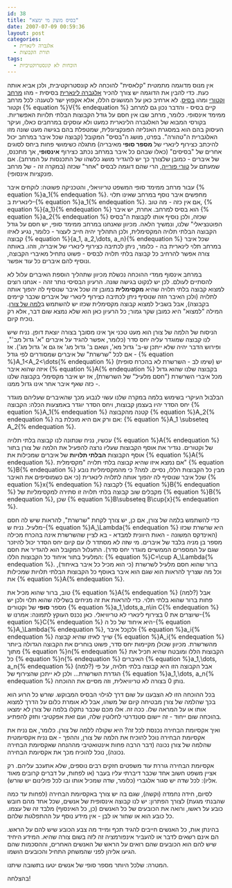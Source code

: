 ```yaml
---
id: 38
title: "בסיס מוצק מי ימצא"
date: 2007-07-09 00:59:36
layout: post
categories: 
  - אלגברה לינארית
  - תורת הקבוצות
tags:
  - הוכחות לא קונסטרוקטיביות
---
```

אין מנוס מדוגמה מתמטית "קלאסית" להוכחה לא קונסטרוקטיבית, ולכן אביא אותה כעת. כדי להבין את הדוגמה יש צורך להכיר <a href="http://he.wikipedia.org/wiki/%D7%90%D7%9C%D7%92%D7%91%D7%A8%D7%94_%D7%9C%D7%99%D7%A0%D7%90%D7%A8%D7%99%D7%AA">אלגברה לינארית</a> בסיסית - מהו <a href="http://he.wikipedia.org/wiki/%D7%9E%D7%A8%D7%97%D7%91_%D7%95%D7%A7%D7%98%D7%95%D7%A8%D7%99">מרחב וקטורי</a> ומהו <a href="http://he.wikipedia.org/wiki/%D7%91%D7%A1%D7%99%D7%A1_%28%D7%90%D7%9C%D7%92%D7%91%D7%A8%D7%94%29">בסיס</a>. לא ארחיב כאן על המושגים הללו, אלא אקפוץ ישר לטענה: לכל מרחב וקטור {% equation %}V{% endequation %} קיים בסיס - והדבר נכון גם למרחב ממימד אינסופי. כלומר, מרחב שבו אין חסם על גודל הקבוצות הבלתי תלויות האפשריות. בקורסי המבוא של האלגברה הלינארית כמעט ולא עוסקים במרחבים כאלו, ועיקר העיסוק בהם הוא במסגרת האנליזה הפונקציונלית, שמטפלת בהם בגישה מעט שונה מזו האלגברית ה"טהורה". בפרט, מושג ה"בסיס" המקובל (קבוצה שכל איבר במרחב יכול להיכתב כצירוף לינארי של <strong>מספר סופי</strong> מאיבריה) מתגלה כשימושי פחות ביחס לסוגים אחרים של "בסיסים" (כאלו שבהם כל איבר במרחב נכתב כצירוף <strong>אינסופי</strong>, אך מתכנס, של איברים - כמובן שלצורך כך יש להגדיר מושג כלשהו של התכנסות על המרחב). אם שמעתם על <a href="http://he.wikipedia.org/wiki/%D7%98%D7%95%D7%A8_%D7%A4%D7%95%D7%A8%D7%99%D7%99%D7%94">טורי פורייה</a>, הרי שהם דוגמה לבסיס "אחר" שכזה (במקרה זה - של מרחב פונקציות אינסופי).

עבור מרחב ממימד סופי המשפט טריוויאלי, והטכניקה פשוטה: לוקחים איבר {% equation %}a_1{% endequation %}. מחפשים איבר נוסף במרחב שאינו תלוי לינארית ב-{% equation %}a_1{% endequation %}. אם אין כזה - מה טוב, {% equation %}\{a_1\}{% endequation %} הוא בסיס למרחב. אחרת, יש איבר {% equation %}a_2{% endequation %} שכזה, ולכן נוסיף אותו לקבוצת ה"בסיס הפוטנציאלי" שלנו, ונמשיך הלאה. מכיוון שאנחנו במרחב ממימד סופי, יש חסם על גודל הקבוצה הבלתי תלויה המקסימלית, ולכן התהליך יהיה חייב לעצור - כלומר, נגיע לאיזו קבוצה {% equation %}\{a_1, a_2,\dots, a_n\}{% endequation %} שכל איבר במרחב תלוי לינארית בה - כלומר, ניתן לכתיבה כצירוף לינארי של איבריה, וזהו. באותה צורה אפשר להרחיב כל קבוצה בלתי תלויה לבסיס - פשוט נתחיל מאיברי הקבוצה, ונוסיף להם איברים כל עוד אפשר.

במרחב אינסוף ממדי ההוכחה נכשלת מכיוון שתהליך הוספת האיברים עלול לא להסתיים לעולם. לכן יש לנקוט בגישה שונה. הרעיון הבסיסי נותר זהה - אנחנו רוצים למצוא קבוצה בלתי תלויה שהיא <strong>מקסימלית</strong> במובן זה שכל איבר שנוסיף לה יהפוך אותה לתלויה (ולכן האיבר הזה שנוסיף ניתן לכתיבה כצירוף לינארי של איברים שכבר קיימים בקבוצה), אבל בשביל למצוא קבוצה מקסימלית שכזו יש להשתמש ב<a href="http://he.wikipedia.org/wiki/%D7%94%D7%9C%D7%9E%D7%94_%D7%A9%D7%9C_%D7%A6%D7%95%D7%A8%D7%9F">למה של צורן</a>. המילה "למצוא" היא כמובן שקר גמור; כל הרעיון כאן הוא שלא נמצא שום דבר, אלא רק נוכיח קיום.

הניסוח של הלמה של צורן הוא מעט טכני אך אינו מסובך בצורה יוצאת דופן. נניח שיש לנו קבוצה שמוגדר עליה יחס סדר (כלומר, אפשר להגיד על איברים "א' גדול מב'", ופירוש הדבר יהיה שלא ייתכן ש-ב' גדול מא', ושאם ב' גדול מג' אז גם א' גדול מג'). אז אם לכל "שרשרת" של איברים שמסודרים לפי גודל - {% equation %}A_1&lt;A_2&lt;\dots{% endequation %} (שימו לב - השרשרת לא בהכרח סופית) יש איזה שהוא איבר {% equation %}A{% endequation %} בקבוצה שלנו שהוא גדול מכל איברי השרשרת ("חסם מלעיל" של השרשרת), אז יש איבר מקסימלי בקבוצה שלנו - כזה שאף איבר אחר אינו גדול ממנו.

הבלבול העיקרי בשימוש בלמה במקרה שלנו עשוי לנבוע מכך שהאיברים שעליהם מוגדר יחס הסדר יהיו בעצמן קבוצות, ויחס הסדר יוגדר באמצעות הכלה: הקבוצה {% equation %}A_1{% endequation %} קטנה מהקבוצה {% equation %}A_2{% endequation %} אם ורק אם היא מוכלת בה: {% equation %}A_1 \subseteq A_2{% endequation %}.

עכשיו, נניח שנתונה לנו קבוצה בלתי תלויה {% equation %}A{% endequation %} של וקטורים. נגדיר את אוסף הקבוצות שעליו נרצה להפעיל את הלמה של צורן בתור אוסף הקבוצות <strong>הבלתי תלויות</strong> של איברים שמכילות את {% equation %}A{% endequation %}. אם נמצא איזו שהיא קבוצה בלתי תלויה "מקסימלית" {% equation %}B{% endequation %} מבין כל הקבוצות הללו, נסיים. למה? כי מהמקסימליות נובע שכל איבר שנוסיף לה יהפוך אותה לתלויה לינארית (כי אם כשמוסיפים את האיבר {% equation %}x{% endequation %} לקבוצה {% equation %}B{% endequation %} מקבלים שוב קבוצה בלתי תלויה זו סתירה למקסימליות של {% equation %}B{% endequation %}, שכן {% equation %}B\subseteq B\cup\{x\}{% endequation %}.

כדי להשתמש בלמה של צורן, אם כן, יש צורך לקחת "שרשרת", להראות שיש לה חסם מלעיל. נניח ש-{% equation %}A_\Lambda{% endequation %} היא שרשרת שכזו (האינדקס המשונה - האות היוונית למבדא - בא לציין שהשרשרת אינה בהכרח מכילה מספר בן מניה בלבד של איברים. מי שזה לא מסתדר לו עם קיום יחס הסדר יכול להיזכר שגם על המספרים הממשיים מוגדר יחס סדר). התעלול המקובל הוא להגדיר את חסם המלעיל בתור איחוד כל הקבוצות הללו: {% equation %}C=\cup A_\Lambda{% endequation %}. ברור שהוא חסם מלעיל לשרשרת (כי הוא מכיל כל איבר באיחוד), וכל מה שצריך להראות הוא שגם הוא איבר באוסף כל הקבוצות הבלתי תלויות שמכילות את {% equation %}A{% endequation %}.

טוב, ברור שהוא מכיל את {% equation %}A{% endequation %} (למה?) אבל פחות ברור שהוא בלתי תלוי. כדי להראות את זה מניחים בשלילה שהוא תלוי ולכן יש מספר <strong>סופי</strong> של וקטורים {% equation %}a_1,\dots,a_n\in C{% endequation %} שיוצרים את 0 בצירוף לינארי לא טריוויאלי. כאן נכנס העוקץ לתמונה: אמרנו ש-{% equation %}C{% endequation %} היא איחוד של כל ה-{% equation %}A_\Lambda{% endequation %}, ולכןכל איבר {% equation %}a_i{% endequation %} שייך לאיזו שהיא קבוצה {% equation %}A_i{% endequation %} מהשרשרת. מכיוון שכולן מקיימות יחס סדר, פשוט בוחרים את הקבוצה הגדולה ביותר מתוך {% equation %}n{% endequation %} הקבוצות הללו ומובטח שהיא תכיל את כל {% equation %}n{% endequation %} האיברים {% equation %}a_1,\dots, a_n{% endequation %} (למה?) אבל הקבוצה הזו היא קבוצה בלתי תלויה, על פי הגדרת השרשרת... ולכן לא ייתכן שהצירוף של {% equation %}a_1,\dots, a_n{% endequation %} נותן 0 בצורה לא טריוויאלית, וזה מסיים את ההוכחה.

בכל ההוכחה הזו לא הצבענו על שום דרך לגילוי הבסיס המבוקש. שורש כל הרוע הוא בכך שהלמה של צורן מבטיחה קיום של משהו, אבל לא אומרת כלום על הדרך למצוא אותו או על המראה שלו. ככה זה. אלו מכם שכבר נתקלו בלמה של צורן לא ימצאו בהוכחה שום ייחוד - זה יישום סטנדרטי לחלוטין שלה, ועם זאת אפקטיבי וחזק להפתיע.

ואיך אקסיומת הבחירה נכנסת לכל זה? היא שקולה ללמה של צורן. כלומר, אם נניח את אקסיומת הבחירה נוכל להוכיח את הלמה של צורן, וההפך - אם נניח אקסיומטית שהלמה של צורן נכונה (דבר הרבה פחות אינטואטיבי מההנחה שאקסיומת הבחירה נכונה), נוכל להוכיח מכך את אקסיומת הבחירה.

אקסיומת הבחירה גוררת עוד משפטים חזקים רבים נוספים, שלא אתעכב עליהם. רק אציין משפט חשוב אחד שכבר דיברתי עליו בעבר (או לפחות, על דברים קרובים מאוד אליו): לכל שדה יש סגור אלגברי (כלומר, שדה שמכיל אותו ובו לכל פולינום יש שורש).

לסיום, חידה נחמדה (וקשה), שגם בה יש צורך באקסיומת הבחירה (לפחות עד כמה שהבנתי מגעת) לצורך הפתרון: יש לנו קבוצה אינסופית של אנשים, שכל אחד מהם חובש כובע על ראשו, ורואה את הכובעים של כל האנשים (כן, כל האינסוף) מלבד זה של עצמו. כל כובע הוא או שחור או לבן - אין מידע נוסף על ההתפלגות שלהם.

בהינתן אות, כל האנשים חייבים להגיד תכף ומייד מה צבע הכובע שיש להם על הראש. הם אינם רשאים לדבר או להעביר אינפורמציה זה לזה בשום צורה שהיא. המידע היחיד שיש להם הוא הכובעים שהם רואים על הראש של האנשים האחרים, וההסכמות שהם הגיעו אליהן לפני שהמשחק התחיל והכובעים הושמו.

המטרה: שלכל היותר מספר סופי של אנשים יטעו בתשובה שיתנו.

בהצלחה!
